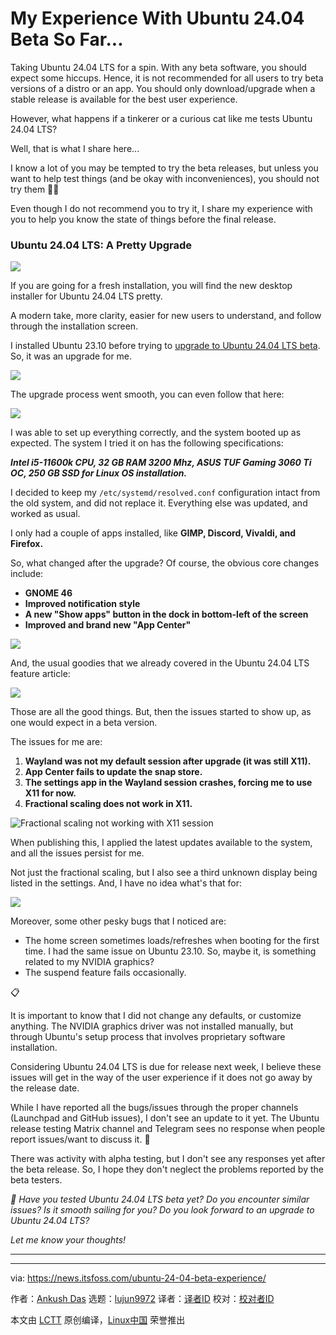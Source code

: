 [#]: subject: "My Experience With Ubuntu 24.04 Beta So Far..."
[#]: via: "https://news.itsfoss.com/ubuntu-24-04-beta-experience/"
[#]: author: "Ankush Das https://news.itsfoss.com/author/ankush/"
[#]: collector: "lujun9972/lctt-scripts-1705972010"
[#]: translator: " "
[#]: reviewer: " "
[#]: publisher: " "
[#]: url: " "

My Experience With Ubuntu 24.04 Beta So Far...
======
Taking Ubuntu 24.04 LTS for a spin.
With any beta software, you should expect some hiccups. Hence, it is not recommended for all users to try beta versions of a distro or an app. You should only download/upgrade when a stable release is available for the best user experience.

However, what happens if a tinkerer or a curious cat like me tests Ubuntu 24.04 LTS?

Well, that is what I share here...

I know a lot of you may be tempted to try the beta releases, but unless you want to help test things (and be okay with inconveniences), you should not try them 🙅‍♂️

Even though I do not recommend you to try it, I share my experience with you to help you know the state of things before the final release.

### Ubuntu 24.04 LTS: A Pretty Upgrade

![][1]

If you are going for a fresh installation, you will find the new desktop installer for Ubuntu 24.04 LTS pretty.

A modern take, more clarity, easier for new users to understand, and follow through the installation screen.

I installed Ubuntu 23.10 before trying to [upgrade to Ubuntu 24.04 LTS beta][2]. So, it was an upgrade for me.

![][3]

The upgrade process went smooth, you can even follow that here:

![][4]

I was able to set up everything correctly, and the system booted up as expected. The system I tried it on has the following specifications:

_**Intel i5-11600k CPU, 32 GB RAM 3200 Mhz, ASUS TUF Gaming 3060 Ti OC, 250 GB SSD for Linux OS installation.**_

I decided to keep my `/etc/systemd/resolved.conf` configuration intact from the old system, and did not replace it. Everything else was updated, and worked as usual.

I only had a couple of apps installed, like **GIMP, Discord, Vivaldi, and Firefox.**

So, what changed after the upgrade? Of course, the obvious core changes include:

  * **GNOME 46**
  * **Improved notification style**
  * **A new "Show apps" button in the dock in bottom-left of the screen**
  * **Improved and brand new "App Center"**



![][5]

And, the usual goodies that we already covered in the Ubuntu 24.04 LTS feature article:

![][6]

Those are all the good things. But, then the issues started to show up, as one would expect in a beta version.

The issues for me are:

  1. **Wayland was not my default session after upgrade (it was still X11).**
  2. **App Center fails to update the snap store.**
  3. **The settings app in the Wayland session crashes, forcing me to use X11 for now.**
  4. **Fractional scaling does not work in X11.**



![Fractional scaling not working with X11 session][7]

When publishing this, I applied the latest updates available to the system, and all the issues persist for me.

Not just the fractional scaling, but I also see a third unknown display being listed in the settings. And, I have no idea what's that for:

![][8]

Moreover, some other pesky bugs that I noticed are:

  * The home screen sometimes loads/refreshes when booting for the first time. I had the same issue on Ubuntu 23.10. So, maybe it, is something related to my NVIDIA graphics?
  * The suspend feature fails occasionally.



📋

It is important to know that I did not change any defaults, or customize anything. The NVIDIA graphics driver was not installed manually, but through Ubuntu's setup process that involves proprietary software installation.

Considering Ubuntu 24.04 LTS is due for release next week, I believe these issues will get in the way of the user experience if it does not go away by the release date.

While I have reported all the bugs/issues through the proper channels (Launchpad and GitHub issues), I don't see an update to it yet. The Ubuntu release testing Matrix channel and Telegram sees no response when people report issues/want to discuss it. 🤔

There was activity with alpha testing, but I don't see any responses yet after the beta release. So, I hope they don't neglect the problems reported by the beta testers.

_💭 Have you tested Ubuntu 24.04 LTS beta yet? Do you encounter similar issues? Is it smooth sailing for you? Do you look forward to an upgrade to Ubuntu 24.04 LTS?_

_Let me know your thoughts!_

* * *

--------------------------------------------------------------------------------

via: https://news.itsfoss.com/ubuntu-24-04-beta-experience/

作者：[Ankush Das][a]
选题：[lujun9972][b]
译者：[译者ID](https://github.com/译者ID)
校对：[校对者ID](https://github.com/校对者ID)

本文由 [LCTT](https://github.com/LCTT/TranslateProject) 原创编译，[Linux中国](https://linux.cn/) 荣誉推出

[a]: https://news.itsfoss.com/author/ankush/
[b]: https://github.com/lujun9972
[1]: https://news.itsfoss.com/content/images/2024/04/ubuntu-24-04-home-beta.png
[2]: https://itsfoss.com/upgrade-ubuntu-beta/
[3]: https://news.itsfoss.com/content/images/2024/04/ubuntu-24-04-upgrade-process.png
[4]: https://itsfoss.com/content/images/size/w256h256/2022/12/android-chrome-192x192.png
[5]: https://news.itsfoss.com/content/images/2024/04/ubuntu-24-04-notification-area.png
[6]: https://news.itsfoss.com/content/images/size/w256h256/2022/08/android-chrome-192x192.png
[7]: https://news.itsfoss.com/content/images/2024/04/ubuntu-24-04-fractional-scaling-x11.png
[8]: https://news.itsfoss.com/content/images/2024/04/ubuntu-24-04-unknown-display.png
